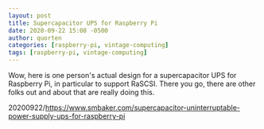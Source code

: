 ```yaml
---
layout: post
title: Supercapacitor UPS for Raspberry Pi
date: 2020-09-22 15:08 -0500
author: quorten
categories: [raspberry-pi, vintage-computing]
tags: [raspberry-pi, vintage-computing]
---
```


Wow, here is one person's actual design for a supercapacitor UPS for
Raspberry Pi, in particular to support RaSCSI.  There you go, there
are other folks out and about that are really doing this.

20200922/https://www.smbaker.com/supercapacitor-uninterruptable-power-supply-ups-for-raspberry-pi
